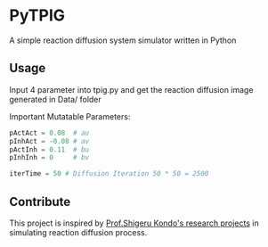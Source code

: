# PyTPIG

A simple reaction diffusion system simulator written in Python 

## Usage

Input 4 parameter into tpig.py and get the reaction diffusion image generated in Data/ folder

Important Mutatable Parameters:

```python
pActAct = 0.08  # au
pInhAct = -0.08 # av
pActInh = 0.11  # bu
pInhInh = 0     # bv

iterTime = 50 # Diffusion Iteration 50 * 50 = 2500
```
## Contribute

This project is inspired by [Prof.Shigeru Kondo's research projects](https://www.fbs.osaka-u.ac.jp/labs/skondo/research.html) in simulating reaction diffusion process.
